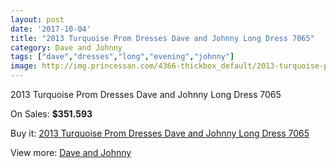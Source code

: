 ```yaml
---
layout: post
date: '2017-10-04'
title: "2013 Turquoise Prom Dresses Dave and Johnny Long Dress 7065"
category: Dave and Johnny
tags: ["dave","dresses","long","evening","johnny"]
image: http://img.princessan.com/4366-thickbox_default/2013-turquoise-prom-dresses-dave-and-johnny-long-dress-7065.jpg
---
```

2013 Turquoise Prom Dresses Dave and Johnny Long Dress 7065

On Sales: **$351.593**
<a href="https://www.princessan.com/en/dave-and-johnny/2050-2013-turquoise-prom-dresses-dave-and-johnny-long-dress-7065.html"><amp-img layout="responsive" width="600" height="600" src="//img.princessan.com/4366-thickbox_default/2013-turquoise-prom-dresses-dave-and-johnny-long-dress-7065.jpg" alt="2013 Turquoise Prom Dresses Dave and Johnny Long Dress 7065 0" /></a>
<a href="https://www.princessan.com/en/dave-and-johnny/2050-2013-turquoise-prom-dresses-dave-and-johnny-long-dress-7065.html"><amp-img layout="responsive" width="600" height="600" src="//img.princessan.com/4367-thickbox_default/2013-turquoise-prom-dresses-dave-and-johnny-long-dress-7065.jpg" alt="2013 Turquoise Prom Dresses Dave and Johnny Long Dress 7065 1" /></a>

Buy it: [2013 Turquoise Prom Dresses Dave and Johnny Long Dress 7065](https://www.princessan.com/en/dave-and-johnny/2050-2013-turquoise-prom-dresses-dave-and-johnny-long-dress-7065.html "2013 Turquoise Prom Dresses Dave and Johnny Long Dress 7065")

View more: [Dave and Johnny](https://www.princessan.com/en/16-dave-and-johnny "Dave and Johnny")